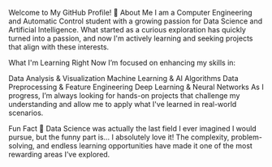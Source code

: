 Welcome to My GitHub Profile! 👋
About Me
I am a Computer Engineering and Automatic Control student with a growing passion for Data Science and Artificial Intelligence. What started as a curious exploration has quickly turned into a passion, and now I'm actively learning and seeking projects that align with these interests.

What I'm Learning Right Now
I’m focused on enhancing my skills in:

Data Analysis & Visualization
Machine Learning & AI Algorithms
Data Preprocessing & Feature Engineering
Deep Learning & Neural Networks
As I progress, I’m always looking for hands-on projects that challenge my understanding and allow me to apply what I've learned in real-world scenarios.

Fun Fact 🤔
Data Science was actually the last field I ever imagined I would pursue, but the funny part is... I absolutely love it! The complexity, problem-solving, and endless learning opportunities have made it one of the most rewarding areas I’ve explored.
